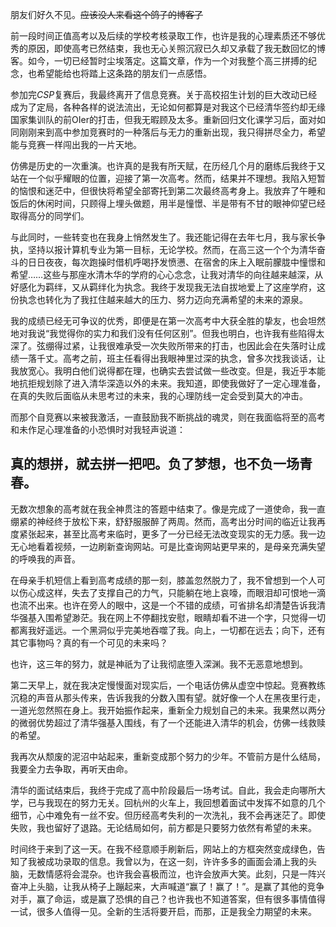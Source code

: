 朋友们好久不见。~~应该没人来看这个鸽子的博客了~~

前一段时间正值高考以及后续的学校考核录取工作，也许是我的心理素质还不够优秀的原因，即使高考已然结束，我也无心关照沉寂已久却又承载了我无数回忆的博客。如今，一切已经暂时尘埃落定。这篇文章，作为一个对我整个高三拼搏的纪念，也希望能给也将踏上这条路的朋友们一点感悟。

参加完$CSP$复赛后，我最终离开了信息竞赛。关于高校招生计划的巨大改动已经成为了定局，各种各样的说法流出，无论如何都算是对我这个已经清华签约却无缘国家集训队的前OIer的打击，但我无暇顾及太多。重新回归文化课学习后，面对如同刚刚来到高中参加竞赛时的一种落后与无力的重新出现，我只得拼尽全力，希望能与竞赛一样闯出我的一片天地。

仿佛是历史的一次重演。也许真的是我有所天赋，在历经几个月的磨练后我终于又站在一个似乎耀眼的位置，迎接了第一次高考。然而，结果并不理想。我陷入短暂的恼恨和迷茫中，但很快将希望全部寄托到第二次最终高考身上。我放弃了午睡和饭后的休闲时间，只顾得上埋头做题，用半是憧憬、半是带有不甘的眼神仰望已经取得高分的同学们。

与此同时，一些转变也在我身上悄然发生了。我还能记得在去年七月，我与家长争执，坚持以报计算机专业为第一目标，无论学校。然而，在高三这一个个为清华奋斗的日日夜夜，每次跑操时借机呼喝抒发愤懑、在宿舍的床上入眠前朦胧中憧憬和希望……这些与那座水清木华的学府的心心念念，让我对清华的向往越来越深，从好感化为羁绊，又从羁绊化为执念。我终于发现我无法自拔地爱上了这座学府，这份执念也转化为了我扛住越来越大的压力、努力迈向充满希望的未来的源泉。

我的成绩已经无可争议的优秀，即便是在第一次高考中大获全胜的挚友，也会坦然地对我说“我觉得你的实力和我们没有任何区别”。但我也明白，也许我有些陷得太深了。弦绷得过紧，让我很难承受一次失败所带来的打击，也因此会在失落时让成绩一落千丈。高考之前，班主任看得出我眼神里过深的执念，曾多次找我谈话，让我放宽心。我明白他们说得都在理，也确实去尝试做一些改变。但是，我近乎本能地抗拒规划除了进入清华深造以外的未来。我知道，即使我做好了一定心理准备，在真的失败后面临从未思考过的未来，我的心理防线一定会受到莫大的冲击。

而那个自竞赛以来被我激活，一直鼓励我不断挑战的魂灵，则在我面临将至的高考和未作足心理准备的小恐惧时对我轻声说道：

## 真的想拼，就去拼一把吧。负了梦想，也不负一场青春。

无数次想象的高考就在我全神贯注的答题中结束了。像是完成了一道使命，我一直绷紧的神经终于放松下来，舒舒服服醉了两周。然而，高考出分时间的临近让我再度紧张起来，甚至比高考来临时，更多了一分已经无法改变现实的无力感。我一边无心地看着视频，一边刷新查询网站。可是比查询网站更早来的，是母亲充满失望的呼唤我的声音。

在母亲手机短信上看到高考成绩的那一刻，膝盖忽然脱力了，我不曾想到一个人可以伤心成这样，失去了支撑自己的力气，只能躺在地上哀嚎，而眼泪却可恨地一滴也流不出来。也许在旁人的眼中，这是一个不错的成绩，可省排名却清楚告诉我清华强基入围希望渺茫。我在网上不停翻找安慰，眼睛却看不进一个字，只觉得一切都离我好遥远。一个黑洞似乎完美地吞噬了我。向上，一切都在远去；向下，还有其它事物吗？真的有一个可见的未来吗？

也许，这三年的努力，就是神祇为了让我彻底堕入深渊。我不无恶意地想到。

第二天早上，就在我决定慢慢面对现实后，一个电话仿佛从虚空中惊起。竞赛教练沉稳的声音从那头传来，告诉我我的分数入围有望。就好像一个人在黑夜里行走，一道光忽然照在身上。我开始振作起来，重新全力规划自己的未来。我果然以两分的微弱优势超过了清华强基入围线，有了一个还能进入清华的机会，仿佛一线救赎的希望。

我再次从颓废的泥沼中站起来，重新变成那个努力的少年。不管前方是什么结局，我要全力去争取，再听天由命。

清华的面试结束后，我终于完成了高中阶段最后一场考试。自此，我会走向哪所大学，已与我现在的努力无关。回杭州的火车上，我回想着面试中发挥不如意的几个细节，心中难免有一丝不安。但历经高考失利的一次洗礼，我不会再迷茫了。即使失败，我也留好了退路。无论结局如何，前方都是只要努力依然有希望的未来。

时间终于来到了这一天。在我不经意顺手刷新后，网站上的方框突然变成绿色，告知了我被成功录取的信息。我曾以为，在这一刻，许许多多的画面会涌上我的头脑，无数情感将会混杂。也许我会喜极而泣，也许会放声大笑。此刻，只是一阵兴奋冲上头脑，让我从椅子上蹦起来，大声喊道“赢了！赢了！”。是赢了其他的竞争对手，赢了命运，或是赢了恐惧的自己？也许我也不知道答案，但有很多事情值得一试，很多人值得一见。全新的生活将要开启，而那，正是我全力期望的未来。